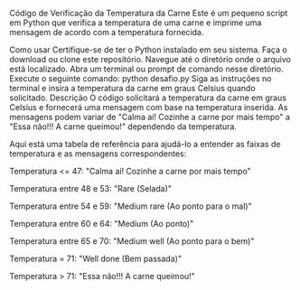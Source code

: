 Código de Verificação da Temperatura da Carne
Este é um pequeno script em Python que verifica a temperatura de uma carne e imprime uma mensagem de acordo com a temperatura fornecida.

Como usar
Certifique-se de ter o Python instalado em seu sistema.
Faça o download ou clone este repositório.
Navegue até o diretório onde o arquivo está localizado.
Abra um terminal ou prompt de comando nesse diretório.
Execute o seguinte comando:
python desafio.py
Siga as instruções no terminal e insira a temperatura da carne em graus Celsius quando solicitado.
Descrição
O código solicitará a temperatura da carne em graus Celsius e fornecerá uma mensagem com base na temperatura inserida. As mensagens podem variar de "Calma aí! Cozinhe a carne por mais tempo" a "Essa não!!! A carne queimou!" dependendo da temperatura.

Aqui está uma tabela de referência para ajudá-lo a entender as faixas de temperatura e as mensagens correspondentes:

Temperatura <= 47: "Calma aí! Cozinhe a carne por mais tempo"

Temperatura entre 48 e 53: "Rare (Selada)"

Temperatura entre 54 e 59: "Medium rare (Ao ponto para o mal)"

Temperatura entre 60 e 64: "Medium (Ao ponto)"

Temperatura entre 65 e 70: "Medium well (Ao ponto para o bem)"

Temperatura = 71: "Well done (Bem passada)"

Temperatura > 71: "Essa não!!! A carne queimou!"

